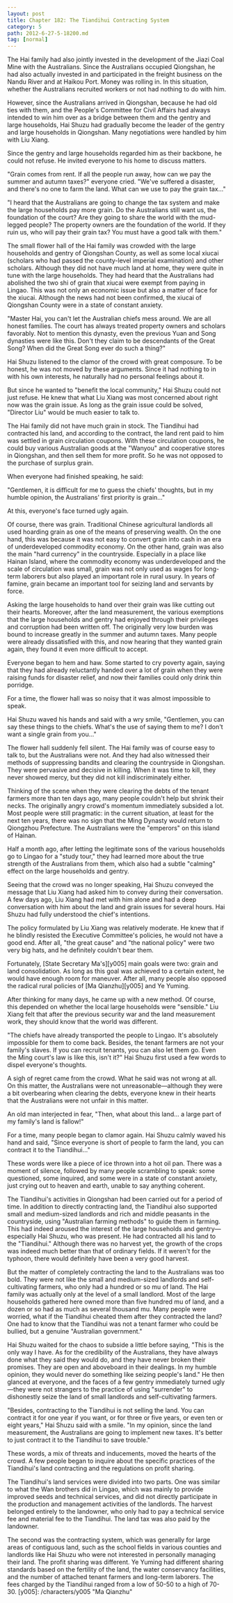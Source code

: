 ```yaml
---
layout: post
title: Chapter 182: The Tiandihui Contracting System
category: 5
path: 2012-6-27-5-18200.md
tag: [normal]
---
```


The Hai family had also jointly invested in the development of the Jiazi Coal Mine with the Australians. Since the Australians occupied Qiongshan, he had also actually invested in and participated in the freight business on the Nandu River and at Haikou Port. Money was rolling in. In this situation, whether the Australians recruited workers or not had nothing to do with him.

However, since the Australians arrived in Qiongshan, because he had old ties with them, and the People's Committee for Civil Affairs had always intended to win him over as a bridge between them and the gentry and large households, Hai Shuzu had gradually become the leader of the gentry and large households in Qiongshan. Many negotiations were handled by him with Liu Xiang.

Since the gentry and large households regarded him as their backbone, he could not refuse. He invited everyone to his home to discuss matters.

"Grain comes from rent. If all the people run away, how can we pay the summer and autumn taxes?" everyone cried. "We've suffered a disaster, and there's no one to farm the land. What can we use to pay the grain tax..."

"I heard that the Australians are going to change the tax system and make the large households pay more grain. Do the Australians still want us, the foundation of the court? Are they going to share the world with the mud-legged people? The property owners are the foundation of the world. If they ruin us, who will pay their grain tax? You must have a good talk with them."

The small flower hall of the Hai family was crowded with the large households and gentry of Qiongshan County, as well as some local xiucai (scholars who had passed the county-level imperial examination) and other scholars. Although they did not have much land at home, they were quite in tune with the large households. They had heard that the Australians had abolished the two shi of grain that xiucai were exempt from paying in Lingao. This was not only an economic issue but also a matter of face for the xiucai. Although the news had not been confirmed, the xiucai of Qiongshan County were in a state of constant anxiety.

"Master Hai, you can't let the Australian chiefs mess around. We are all honest families. The court has always treated property owners and scholars favorably. Not to mention this dynasty, even the previous Yuan and Song dynasties were like this. Don't they claim to be descendants of the Great Song? When did the Great Song ever do such a thing?"

Hai Shuzu listened to the clamor of the crowd with great composure. To be honest, he was not moved by these arguments. Since it had nothing to in with his own interests, he naturally had no personal feelings about it.

But since he wanted to "benefit the local community," Hai Shuzu could not just refuse. He knew that what Liu Xiang was most concerned about right now was the grain issue. As long as the grain issue could be solved, "Director Liu" would be much easier to talk to.

The Hai family did not have much grain in stock. The Tiandihui had contracted his land, and according to the contract, the land rent paid to him was settled in grain circulation coupons. With these circulation coupons, he could buy various Australian goods at the "Wanyou" and cooperative stores in Qiongshan, and then sell them for more profit. So he was not opposed to the purchase of surplus grain.

When everyone had finished speaking, he said:

"Gentlemen, it is difficult for me to guess the chiefs' thoughts, but in my humble opinion, the Australians' first priority is grain..."

At this, everyone's face turned ugly again.

Of course, there was grain. Traditional Chinese agricultural landlords all used hoarding grain as one of the means of preserving wealth. On the one hand, this was because it was not easy to convert grain into cash in an era of underdeveloped commodity economy. On the other hand, grain was also the main "hard currency" in the countryside. Especially in a place like Hainan Island, where the commodity economy was underdeveloped and the scale of circulation was small, grain was not only used as wages for long-term laborers but also played an important role in rural usury. In years of famine, grain became an important tool for seizing land and servants by force.

Asking the large households to hand over their grain was like cutting out their hearts. Moreover, after the land measurement, the various exemptions that the large households and gentry had enjoyed through their privileges and corruption had been written off. The originally very low burden was bound to increase greatly in the summer and autumn taxes. Many people were already dissatisfied with this, and now hearing that they wanted grain again, they found it even more difficult to accept.

Everyone began to hem and haw. Some started to cry poverty again, saying that they had already reluctantly handed over a lot of grain when they were raising funds for disaster relief, and now their families could only drink thin porridge.

For a time, the flower hall was so noisy that it was almost impossible to speak.

Hai Shuzu waved his hands and said with a wry smile, "Gentlemen, you can say these things to the chiefs. What's the use of saying them to me? I don't want a single grain from you..."

The flower hall suddenly fell silent. The Hai family was of course easy to talk to, but the Australians were not. And they had also witnessed their methods of suppressing bandits and clearing the countryside in Qiongshan. They were pervasive and decisive in killing. When it was time to kill, they never showed mercy, but they did not kill indiscriminately either.

Thinking of the scene when they were clearing the debts of the tenant farmers more than ten days ago, many people couldn't help but shrink their necks. The originally angry crowd's momentum immediately subsided a lot. Most people were still pragmatic: in the current situation, at least for the next ten years, there was no sign that the Ming Dynasty would return to Qiongzhou Prefecture. The Australians were the "emperors" on this island of Hainan.

Half a month ago, after letting the legitimate sons of the various households go to Lingao for a "study tour," they had learned more about the true strength of the Australians from them, which also had a subtle "calming" effect on the large households and gentry.

Seeing that the crowd was no longer speaking, Hai Shuzu conveyed the message that Liu Xiang had asked him to convey during their conversation. A few days ago, Liu Xiang had met with him alone and had a deep conversation with him about the land and grain issues for several hours. Hai Shuzu had fully understood the chief's intentions.

The policy formulated by Liu Xiang was relatively moderate. He knew that if he blindly resisted the Executive Committee's policies, he would not have a good end. After all, "the great cause" and "the national policy" were two very big hats, and he definitely couldn't bear them.

Fortunately, [State Secretary Ma's][y005] main goals were two: grain and land consolidation. As long as this goal was achieved to a certain extent, he would have enough room for maneuver. After all, many people also opposed the radical rural policies of [Ma Qianzhu][y005] and Ye Yuming.

After thinking for many days, he came up with a new method. Of course, this depended on whether the local large households were "sensible." Liu Xiang felt that after the previous security war and the land measurement work, they should know that the world was different.

"The chiefs have already transported the people to Lingao. It's absolutely impossible for them to come back. Besides, the tenant farmers are not your family's slaves. If you can recruit tenants, you can also let them go. Even the Ming court's law is like this, isn't it?" Hai Shuzu first used a few words to dispel everyone's thoughts.

A sigh of regret came from the crowd. What he said was not wrong at all. On this matter, the Australians were not unreasonable—although they were a bit overbearing when clearing the debts, everyone knew in their hearts that the Australians were not unfair in this matter.

An old man interjected in fear, "Then, what about this land... a large part of my family's land is fallow!"

For a time, many people began to clamor again. Hai Shuzu calmly waved his hand and said, "Since everyone is short of people to farm the land, you can contract it to the Tiandihui..."

These words were like a piece of ice thrown into a hot oil pan. There was a moment of silence, followed by many people scrambling to speak: some questioned, some inquired, and some were in a state of constant anxiety, just crying out to heaven and earth, unable to say anything coherent.

The Tiandihui's activities in Qiongshan had been carried out for a period of time. In addition to directly contracting land, the Tiandihui also supported small and medium-sized landlords and rich and middle peasants in the countryside, using "Australian farming methods" to guide them in farming. This had indeed aroused the interest of the large households and gentry—especially Hai Shuzu, who was present. He had contracted all his land to the "Tiandihui." Although there was no harvest yet, the growth of the crops was indeed much better than that of ordinary fields. If it weren't for the typhoon, there would definitely have been a very good harvest.

But the matter of completely contracting the land to the Australians was too bold. They were not like the small and medium-sized landlords and self-cultivating farmers, who only had a hundred or so mu of land. The Hai family was actually only at the level of a small landlord. Most of the large households gathered here owned more than five hundred mu of land, and a dozen or so had as much as several thousand mu. Many people were worried, what if the Tiandihui cheated them after they contracted the land? One had to know that the Tiandihui was not a tenant farmer who could be bullied, but a genuine "Australian government."

Hai Shuzu waited for the chaos to subside a little before saying, "This is the only way I have. As for the credibility of the Australians, they have always done what they said they would do, and they have never broken their promises. They are open and aboveboard in their dealings. In my humble opinion, they would never do something like seizing people's land." He then glanced at everyone, and the faces of a few gentry immediately turned ugly—they were not strangers to the practice of using "surrender" to dishonestly seize the land of small landlords and self-cultivating farmers.

"Besides, contracting to the Tiandihui is not selling the land. You can contract it for one year if you want, or for three or five years, or even ten or eight years," Hai Shuzu said with a smile. "In my opinion, since the land measurement, the Australians are going to implement new taxes. It's better to just contract it to the Tiandihui to save trouble."

These words, a mix of threats and inducements, moved the hearts of the crowd. A few people began to inquire about the specific practices of the Tiandihui's land contracting and the regulations on profit sharing.

The Tiandihui's land services were divided into two parts. One was similar to what the Wan brothers did in Lingao, which was mainly to provide improved seeds and technical services, and did not directly participate in the production and management activities of the landlords. The harvest belonged entirely to the landowner, who only had to pay a technical service fee and material fee to the Tiandihui. The land tax was also paid by the landowner.

The second was the contracting system, which was generally for large areas of contiguous land, such as the school fields in various counties and landlords like Hai Shuzu who were not interested in personally managing their land. The profit sharing was different. Ye Yuming had different sharing standards based on the fertility of the land, the water conservancy facilities, and the number of attached tenant farmers and long-term laborers. The fees charged by the Tiandihui ranged from a low of 50-50 to a high of 70-30.
[y005]: /characters/y005 "Ma Qianzhu"